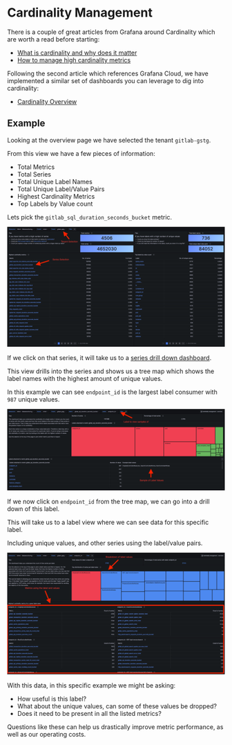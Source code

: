 # Cardinality Management

There is a couple of great articles from Grafana around Cardinality which are worth a read before starting:

- [What is cardinality and why does it matter](https://grafana.com/blog/2022/02/15/what-are-cardinality-spikes-and-why-do-they-matter/)
- [How to manage high cardinality metrics](https://grafana.com/blog/2022/10/20/how-to-manage-high-cardinality-metrics-in-prometheus-and-kubernetes/)

Following the second article which references Grafana Cloud, we have implemented a similar set of dashboards you can leverage to dig into cardinality:

- [Cardinality Overview](https://dashboards.gitlab.net/goto/OPQi7a2Ig?orgId=1)

## Example

Looking at the overview page we have selected the tenant `gitlab-gstg`.

From this view we have a few pieces of information:

- Total Metrics
- Total Series
- Total Unique Label Names
- Total Unique Label/Value Pairs
- Highest Cardinality Metrics
- Top Labels by Value count

Lets pick the `gitlab_sql_duration_seconds_bucket` metric.

![cardinality-overview](./img/cardinality-overview.png)

If we click on that series, it will take us to a [series drill down dashboard](https://dashboards.gitlab.net/goto/e_lh7ahIR?orgId=1).

This view drills into the series and shows us a tree map which shows the label names with the highest amount of unique values.

In this example we can see `endpoint_id` is the largest label consumer with `987` unique values.

![cardinality-metrics](./img/cardinality-metrics.png)

If we now click on `endpoint_id` from the tree map, we can go into a drill down of this label.

This will take us to a label view where we can see data for this specific label.

Including unique values, and other series using the label/value pairs.

![cardinality-labels](./img/cardinality-labels.png)

With this data, in this specific example we might be asking:

- How useful is this label?
- What about the unique values, can some of these values be dropped?
- Does it need to be present in all the listed metrics?

Questions like these can help us drastically improve metric performance, as well as our operating costs.
